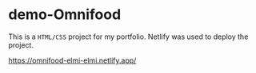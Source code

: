 # demo-Omnifood

This is a `HTML/CSS` project for my portfolio.
Netlify was used to deploy the project.

https://omnifood-elmi-elmi.netlify.app/

